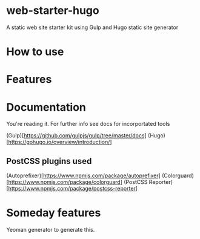 # web-starter-hugo
A static web site starter kit using Gulp and Hugo static site generator

# How to use


# Features


# Documentation
You're reading it. For further info see docs for incorportated tools

(Gulp)[https://github.com/gulpjs/gulp/tree/master/docs]
(Hugo)[https://gohugo.io/overview/introduction/]

## PostCSS plugins used
(Autoprefixer)[https://www.npmjs.com/package/autoprefixer]
(Colorguard)[https://www.npmjs.com/package/colorguard]
(PostCSS Reporter)[https://www.npmjs.com/package/postcss-reporter]




# Someday features
Yeoman generator to generate this.
